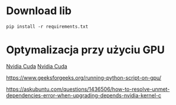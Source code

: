 # Download lib
`pip install -r requirements.txt`

# Optymalizacja przy użyciu GPU
[Nvidia Cuda](https://developer.nvidia.com/cuda-downloads?target_os=Linux&target_arch=x86_64&Distribution=Ubuntu&target_version=22.04&target_type=deb_local)
[Nvidia Cuda](https://developer.nvidia.com/cuda-downloads?target_os=Linux&target_arch=x86_64&Distribution=Ubuntu&target_version=22.04&target_type=deb_local)


https://www.geeksforgeeks.org/running-python-script-on-gpu/

https://askubuntu.com/questions/1436506/how-to-resolve-unmet-dependencies-error-when-upgrading-depends-nvidia-kernel-c

